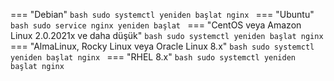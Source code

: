=== "Debian"
    ```bash
    sudo systemctl yeniden başlat nginx
    ```
=== "Ubuntu"
    ```bash
    sudo service nginx yeniden başlat
    ```
=== "CentOS veya Amazon Linux 2.0.2021x ve daha düşük"
    ```bash
    sudo systemctl yeniden başlat nginx
    ```
=== "AlmaLinux, Rocky Linux veya Oracle Linux 8.x"
    ```bash
    sudo systemctl yeniden başlat nginx
    ```
=== "RHEL 8.x"
    ```bash
    sudo systemctl yeniden başlat nginx
    ```